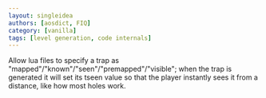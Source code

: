 ```yaml
---
layout: singleidea
authors: [aosdict, FIQ]
category: [vanilla]
tags: [level generation, code internals]
---
```

Allow lua files to specify a trap as "mapped"/"known"/"seen"/"premapped"/"visible"; when the trap is generated it will set its tseen value so that the player instantly sees it from a distance, like how most holes work.
